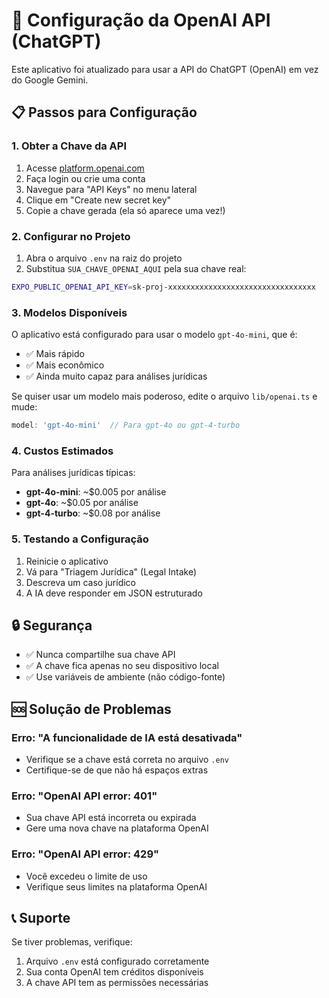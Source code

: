 # 🤖 Configuração da OpenAI API (ChatGPT)

Este aplicativo foi atualizado para usar a API do ChatGPT (OpenAI) em vez do Google Gemini.

## 📋 Passos para Configuração

### 1. Obter a Chave da API

1. Acesse [platform.openai.com](https://platform.openai.com/)
2. Faça login ou crie uma conta
3. Navegue para "API Keys" no menu lateral
4. Clique em "Create new secret key"
5. Copie a chave gerada (ela só aparece uma vez!)

### 2. Configurar no Projeto

1. Abra o arquivo `.env` na raiz do projeto
2. Substitua `SUA_CHAVE_OPENAI_AQUI` pela sua chave real:

```bash
EXPO_PUBLIC_OPENAI_API_KEY=sk-proj-xxxxxxxxxxxxxxxxxxxxxxxxxxxxxxxxx
```

### 3. Modelos Disponíveis

O aplicativo está configurado para usar o modelo `gpt-4o-mini`, que é:
- ✅ Mais rápido
- ✅ Mais econômico  
- ✅ Ainda muito capaz para análises jurídicas

Se quiser usar um modelo mais poderoso, edite o arquivo `lib/openai.ts` e mude:
```typescript
model: 'gpt-4o-mini'  // Para gpt-4o ou gpt-4-turbo
```

### 4. Custos Estimados

Para análises jurídicas típicas:
- **gpt-4o-mini**: ~$0.005 por análise
- **gpt-4o**: ~$0.05 por análise
- **gpt-4-turbo**: ~$0.08 por análise

### 5. Testando a Configuração

1. Reinicie o aplicativo
2. Vá para "Triagem Jurídica" (Legal Intake)
3. Descreva um caso jurídico
4. A IA deve responder em JSON estruturado

## 🔒 Segurança

- ✅ Nunca compartilhe sua chave API
- ✅ A chave fica apenas no seu dispositivo local
- ✅ Use variáveis de ambiente (não código-fonte)

## 🆘 Solução de Problemas

### Erro: "A funcionalidade de IA está desativada"
- Verifique se a chave está correta no arquivo `.env`
- Certifique-se de que não há espaços extras

### Erro: "OpenAI API error: 401"
- Sua chave API está incorreta ou expirada
- Gere uma nova chave na plataforma OpenAI

### Erro: "OpenAI API error: 429"  
- Você excedeu o limite de uso
- Verifique seus limites na plataforma OpenAI

## 📞 Suporte

Se tiver problemas, verifique:
1. Arquivo `.env` está configurado corretamente
2. Sua conta OpenAI tem créditos disponíveis
3. A chave API tem as permissões necessárias 